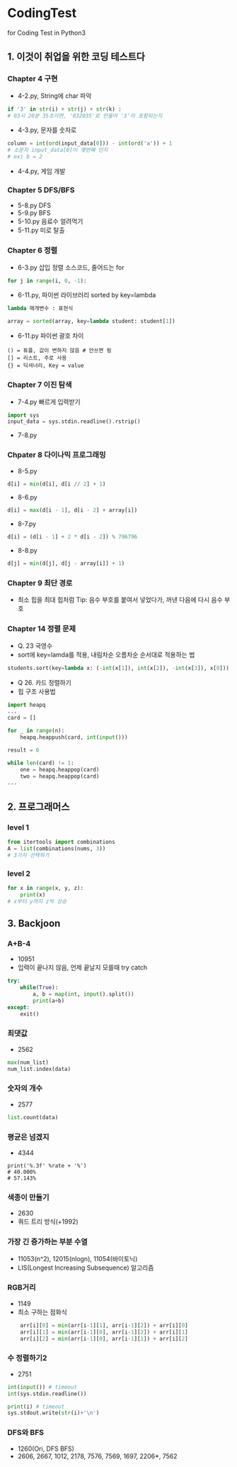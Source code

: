 # CodingTest
for Coding Test in Python3

## 1. 이것이 취업을 위한 코딩 테스트다

### Chapter 4 구현
- 4-2.py, String에 char 파악
``` python
if '3' in str(i) + str(j) + str(k) :
# 03시 20분 35초이면, '032035'로 만들어 '3'이 포함되는지
```

- 4-3.py, 문자를 숫자로
``` python 
column = int(ord(input_data[0])) - int(ord('a')) + 1
# 소문자 input_data[0]이 몇번째 인지
# ex) b = 2
```

- 4-4.py, 게임 개발

### Chapter 5 DFS/BFS
- 5-8.py DFS
- 5-9.py BFS
- 5-10.py 음료수 얼려먹기
- 5-11.py 미로 탈출

### Chapter 6 정렬
- 6-3.py 삽입 정렬 소스코드, 줄어드는 for
```python
for j in range(i, 0, -1):
```
- 6-11.py, 파이썬 라이브러리 sorted by key=lambda
```python
lambda 매개변수 : 표현식
```
```python 
array = sorted(array, key=lambda student: student[1])
```
- 6-11.py 파이썬 괄호 차이
```
() = 튜플, 값이 변하지 않음 # 안쓰면 됨
[] = 리스트, 주로 사용
{} = 딕셔너리, Key = value
```

### Chapter 7 이진 탐색
- 7-4.py 빠르게 입력받기
```python
import sys
input_data = sys.stdin.readline().rstrip()
```

- 7-8.py 

### Chpater 8 다이나믹 프로그래밍
- 8-5.py
```python
d[i] = min(d[i], d[i // 2] + 1)
```
- 8-6.py
```python
d[i] = max(d[i - 1], d[i - 2] + array[i])
```
- 8-7.py
```python
d[i] = (d[i - 1] + 2 * d[i - 2]) % 796796
```
- 8-8.py
```python
d[j] = min(d[j], d[j - array[i]] + 1)
```

### Chapter 9 최단 경로
- 최소 힙을 최대 힙처럼 Tip: 음수 부호를 붙여서 넣었다가, 꺼낸 다음에 다시 음수 부호


### Chapter 14 정렬 문제
- Q. 23 국영수
- sort에 key=lamda를 적용, 내림차순 오름차순 순서대로 적용하는 법
```python
students.sort(key=lambda x: (-int(x[1]), int(x[2]), -int(x[3]), x[0]))
```

- Q 26. 카드 정렬하기
- 힙 구조 사용법
```python
import heapq
...
card = []

for _ in range(n):
    heapq.heappush(card, int(input()))

result = 0

while len(card) != 1:
    one = heapq.heappop(card)
    two = heapq.heappop(card)
...
```

## 2. 프로그래머스

### level 1
``` python
from itertools import combinations
A = list(combinations(nums, 3))
# 3가지 선택하기
```

### level 2
```python
for x in range(x, y, z):
    print(x)
# x부터 y까지 z씩 상승
```
     


## 3. Backjoon

### A+B-4
 - 10951
 - 입력이 끝나지 않음, 언제 끝날지 모를때 try catch
```python
try:
    while(True):
        a, b = map(int, input().split())
        print(a+b)
except:
    exit()
```

### 최댓값
- 2562
```python
max(num_list)
num_list.index(data)
```

### 숫자의 개수
- 2577
```python
list.count(data)
```

### 평균은 넘겠지
 - 4344
```pythonn = int(input())
print('%.3f' %rate + '%')
# 40.000%
# 57.143%
```

### 색종이 만들기
 - 2630
 - 쿼드 트리 방식(+1992)

### 가장 긴 증가하는 부분 수열
 - 11053(n^2), 12015(nlogn), 11054(바이토닉)
 - LIS(Longest Increasing Subsequence) 알고리즘
 
### RGB거리
 - 1149
 - 최소 구하는 점화식

```python
    arr[i][0] = min(arr[i-1][1], arr[i-1][2]) + arr[i][0]
    arr[i][1] = min(arr[i-1][0], arr[i-1][2]) + arr[i][1]
    arr[i][2] = min(arr[i-1][0], arr[i-1][1]) + arr[i][2]
```

### 수 정렬하기2
 - 2751
```python
int(input()) # timeout
int(sys.stdin.readline())

print(i) # timeout
sys.stdout.write(str(i)+'\n')
```

### DFS와 BFS
 - 1260(Ori, DFS BFS)
 - 2606, 2667, 1012, 2178, 7576, 7569, 1697, 2206*, 7562 





